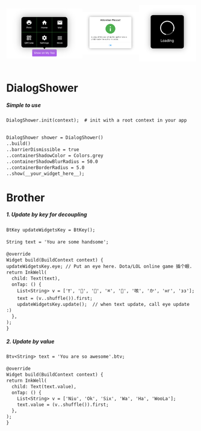 
<table>

<tr>

<img src="https://github.com/isaacselement/flutter_dialog_shower/raw/master/example/images/demo_bubble.png" width="40%" height="40%" alt="" align=center />

<img src="https://github.com/isaacselement/flutter_dialog_shower/raw/master/example/images/demo_alert.png" width="30%" height="30%" alt="" align=center />

<img src="https://github.com/isaacselement/flutter_dialog_shower/raw/master/example/images/demo_loading.png" width="30%" height="30%" alt="" align=center />

</tr>

</table>



# DialogShower

##### Simple to use

```
DialogShower.init(context);  # init with a root context in your app
    
```

```
DialogShower shower = DialogShower()
..build()
..barrierDismissible = true
..containerShadowColor = Colors.grey
..containerShadowBlurRadius = 50.0
..containerBorderRadius = 5.0
..show(__your_widget_here__);
```


# Brother

##### 1. Update by key for decoupling


```
BtKey updateWidgetsKey = BtKey();

String text = 'You are some handsome';

@override
Widget build(BuildContext context) {
updateWidgetsKey.eye; // Put an eye here. Dota/LOL online game 插个眼.
return InkWell(
  child: Text(text),
  onTap: () {
    List<String> v = ['❗️', '🔴', '👠', '⌘', '🏁', '咳', 'か', 'нг', 'зз'];
    text = (v..shuffle()).first;
    updateWidgetsKey.update();  // when text update, call eye update :)
  },
);
}
```



##### 2. Update by value


```
Btv<String> text = 'You are so awesome'.btv;

@override
Widget build(BuildContext context) {
return InkWell(
  child: Text(text.value),
  onTap: () {
    List<String> v = ['Niu', 'Ok', 'Six', 'Wa', 'Ha', 'WooLa'];
    text.value = (v..shuffle()).first;
  },
);
}
```


